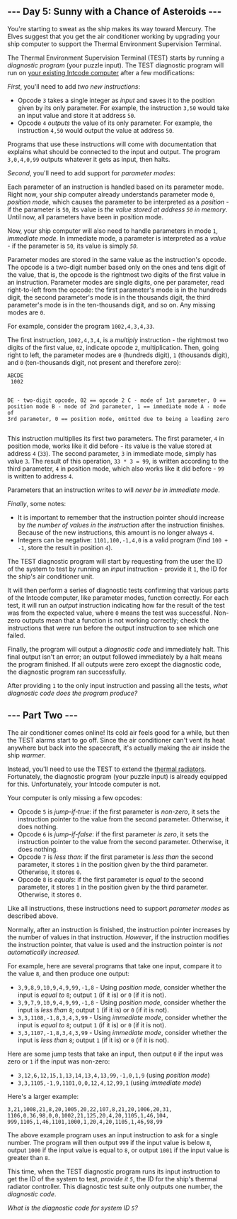 <main>
<article class="day-desc"><h2>--- Day 5: Sunny with a Chance of Asteroids ---</h2><p>You're starting to sweat as the ship makes its way toward Mercury.  The Elves suggest that you get the air conditioner working by upgrading your ship computer to support the Thermal Environment Supervision Terminal.</p>
<p>The Thermal Environment Supervision Terminal (TEST) starts by running a <em>diagnostic program</em> (your puzzle input).  The TEST diagnostic program will run on <a href="2">your existing Intcode computer</a> after a few modifications:</p>
<p><em>First</em>, you'll need to add <em>two new instructions</em>:</p>
<ul>
<li>Opcode <code>3</code> takes a single integer as <em>input</em> and saves it to the position given by its only parameter. For example, the instruction <code>3,50</code> would take an input value and store it at address <code>50</code>.</li>
<li>Opcode <code>4</code> <em>outputs</em> the value of its only parameter. For example, the instruction <code>4,50</code> would output the value at address <code>50</code>.</li>
</ul>
<p>Programs that use these instructions will come with documentation that explains what should be connected to the input and output. The program <code>3,0,4,0,99</code> outputs whatever it gets as input, then halts.</p>
<p><em>Second</em>, you'll need to add support for <em>parameter modes</em>:</p>
<p>Each parameter of an instruction is handled based on its parameter mode.  Right now, your ship computer already understands parameter mode <code>0</code>, <em>position mode</em>, which causes the parameter to be interpreted as a <em>position</em> - if the parameter is <code>50</code>, its value is <em>the value stored at address <code>50</code> in memory</em>. Until now, all parameters have been in position mode.</p>
<p>Now, your ship computer will also need to handle parameters in mode <code>1</code>, <em>immediate mode</em>. In immediate mode, a parameter is interpreted as a <em>value</em> - if the parameter is <code>50</code>, its value is simply <em><code>50</code></em>.</p>
<p>Parameter modes are stored in the same value as the instruction's opcode.  The opcode is a two-digit number based only on the ones and tens digit of the value, that is, the opcode is the rightmost two digits of the first value in an instruction. Parameter modes are single digits, one per parameter, read right-to-left from the opcode: the first parameter's mode is in the hundreds digit, the second parameter's mode is in the thousands digit, the third parameter's mode is in the ten-thousands digit, and so on. Any missing modes are <code>0</code>.</p>
<p>For example, consider the program <code>1002,4,3,4,33</code>.</p>
<p>The first instruction, <code>1002,4,3,4</code>, is a <em>multiply</em> instruction - the rightmost two digits of the first value, <code>02</code>, indicate opcode <code>2</code>, multiplication.  Then, going right to left, the parameter modes are <code>0</code> (hundreds digit), <code>1</code> (thousands digit), and <code>0</code> (ten-thousands digit, not present and therefore zero):</p>
<pre><code>ABCDE
 1002

DE - two-digit opcode,      02 == opcode 2
 C - mode of 1st parameter,  0 == position mode
 B - mode of 2nd parameter,  1 == immediate mode
 A - mode of 3rd parameter,  0 == position mode,
                                  omitted due to being a leading zero
</code></pre>
<p>This instruction multiplies its first two parameters.  The first parameter, <code>4</code> in position mode, works like it did before - its value is the value stored at address <code>4</code> (<code>33</code>). The second parameter, <code>3</code> in immediate mode, simply has value <code>3</code>. The result of this operation, <code>33 * 3 = 99</code>, is written according to the third parameter, <code>4</code> in position mode, which also works like it did before - <code>99</code> is written to address <code>4</code>.</p>
<p>Parameters that an instruction writes to will <em>never be in immediate mode</em>.</p>
<p><em>Finally</em>, some notes:</p>
<ul>
<li>It is important to remember that the instruction pointer should increase by <em>the number of values in the instruction</em> after the instruction finishes. Because of the new instructions, this amount is no longer always <code>4</code>.</li>
<li>Integers can be negative: <code>1101,100,-1,4,0</code> is a valid program (find <code>100 + -1</code>, store the result in position <code>4</code>).</li>
</ul>
<p>The TEST diagnostic program will start by requesting from the user the ID of the system to test by running an <em>input</em> instruction - provide it <code>1</code>, the ID for the ship's air conditioner unit.</p>
<p>It will then perform a series of diagnostic tests confirming that various parts of the Intcode computer, like parameter modes, function correctly. For each test, it will run an <em>output</em> instruction indicating how far the result of the test was from the expected value, where <code>0</code> means the test was successful.  Non-zero outputs mean that a function is not working correctly; check the instructions that were run before the output instruction to see which one failed.</p>
<p>Finally, the program will output a <em>diagnostic code</em> and immediately halt. This final output isn't an error; an output followed immediately by a halt means the program finished.  If all outputs were zero except the diagnostic code, the diagnostic program ran successfully.</p>
<p>After providing <code>1</code> to the only input instruction and passing all the tests, <em>what diagnostic code does the program produce?</em></p>
</article>
<article class="day-desc"><h2 id="part2">--- Part Two ---</h2><p>The air conditioner comes online! Its cold air feels good for a while, but then the TEST alarms start to go off. Since the air conditioner <span title="Honestly, I'm not sure what you expected.">can't vent its heat anywhere</span> but back into the spacecraft, it's actually making the air inside the ship <em>warmer</em>.</p>
<p>Instead, you'll need to use the TEST to extend the <a href="https://en.wikipedia.org/wiki/Spacecraft_thermal_control">thermal radiators</a>. Fortunately, the diagnostic program (your puzzle input) is already equipped for this.  Unfortunately, your Intcode computer is not.</p>
<p>Your computer is only missing a few opcodes:</p>
<ul>
<li>Opcode <code>5</code> is <em>jump-if-true</em>: if the first parameter is <em>non-zero</em>, it sets the instruction pointer to the value from the second parameter. Otherwise, it does nothing.</li>
<li>Opcode <code>6</code> is <em>jump-if-false</em>: if the first parameter <em>is zero</em>, it sets the instruction pointer to the value from the second parameter. Otherwise, it does nothing.</li>
<li>Opcode <code>7</code> is <em>less than</em>: if the first parameter is <em>less than</em> the second parameter, it stores <code>1</code> in the position given by the third parameter.  Otherwise, it stores <code>0</code>.</li>
<li>Opcode <code>8</code> is <em>equals</em>: if the first parameter is <em>equal to</em> the second parameter, it stores <code>1</code> in the position given by the third parameter.  Otherwise, it stores <code>0</code>.</li>
</ul>
<p>Like all instructions, these instructions need to support <em>parameter modes</em> as described above.</p>
<p>Normally, after an instruction is finished, the instruction pointer increases by the number of values in that instruction. <em>However</em>, if the instruction modifies the instruction pointer, that value is used and the instruction pointer is <em>not automatically increased</em>.</p>
<p>For example, here are several programs that take one input, compare it to the value <code>8</code>, and then produce one output:</p>
<ul>
<li><code>3,9,8,9,10,9,4,9,99,-1,8</code> - Using <em>position mode</em>, consider whether the input is <em>equal to</em> <code>8</code>; output <code>1</code> (if it is) or <code>0</code> (if it is not).</li>
<li><code>3,9,7,9,10,9,4,9,99,-1,8</code> - Using <em>position mode</em>, consider whether the input is <em>less than</em> <code>8</code>; output <code>1</code> (if it is) or <code>0</code> (if it is not).</li>
<li><code>3,3,1108,-1,8,3,4,3,99</code> - Using <em>immediate mode</em>, consider whether the input is <em>equal to</em> <code>8</code>; output <code>1</code> (if it is) or <code>0</code> (if it is not).</li>
<li><code>3,3,1107,-1,8,3,4,3,99</code> - Using <em>immediate mode</em>, consider whether the input is <em>less than </em><code>8</code>; output <code>1</code> (if it is) or <code>0</code> (if it is not).</li>
</ul>
<p>Here are some jump tests that take an input, then output <code>0</code> if the input was zero or <code>1</code> if the input was non-zero:</p>
<ul>
<li><code>3,12,6,12,15,1,13,14,13,4,13,99,-1,0,1,9</code> (using <em>position mode</em>)</li>
<li><code>3,3,1105,-1,9,1101,0,0,12,4,12,99,1</code> (using <em>immediate mode</em>)</li>
</ul>
<p>Here's a larger example:</p>
<pre><code>3,21,1008,21,8,20,1005,20,22,107,8,21,20,1006,20,31,
1106,0,36,98,0,0,1002,21,125,20,4,20,1105,1,46,104,
999,1105,1,46,1101,1000,1,20,4,20,1105,1,46,98,99
</code></pre>
<p>The above example program uses an input instruction to ask for a single number.  The program will then output <code>999</code> if the input value is below <code>8</code>, output <code>1000</code> if the input value is equal to <code>8</code>, or output <code>1001</code> if the input value is greater than <code>8</code>.</p>
<p>This time, when the TEST diagnostic program runs its input instruction to get the ID of the system to test, <em>provide it <code>5</code></em>, the ID for the ship's thermal radiator controller. This diagnostic test suite only outputs one number, the <em>diagnostic code</em>.</p>
<p><em>What is the diagnostic code for system ID <code>5</code>?</em></p>
</article>
</main>